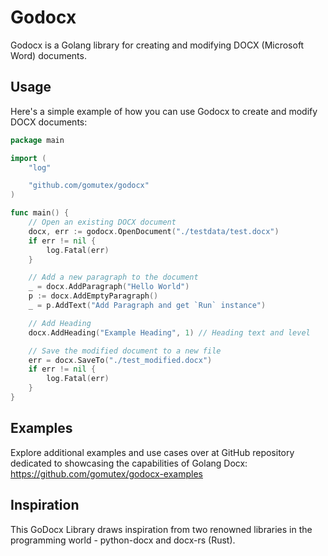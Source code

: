 # Godocx

Godocx is a Golang library for creating and modifying DOCX (Microsoft Word) documents.

## Usage
Here's a simple example of how you can use Godocx to create and modify DOCX documents:

```go
package main

import (
	"log"

	"github.com/gomutex/godocx"
)

func main() {
	// Open an existing DOCX document
	docx, err := godocx.OpenDocument("./testdata/test.docx")
	if err != nil {
		log.Fatal(err)
	}

	// Add a new paragraph to the document
	_ = docx.AddParagraph("Hello World")
	p := docx.AddEmptyParagraph()
	_ = p.AddText("Add Paragraph and get `Run` instance")

	// Add Heading
	docx.AddHeading("Example Heading", 1) // Heading text and level

	// Save the modified document to a new file
	err = docx.SaveTo("./test_modified.docx")
	if err != nil {
		log.Fatal(err)
	}
}

```

## Examples
Explore additional examples and use cases over at GitHub repository dedicated to showcasing the capabilities of Golang Docx:
https://github.com/gomutex/godocx-examples

## Inspiration
This GoDocx Library draws inspiration from two renowned libraries in the programming world - python-docx and docx-rs (Rust). 


